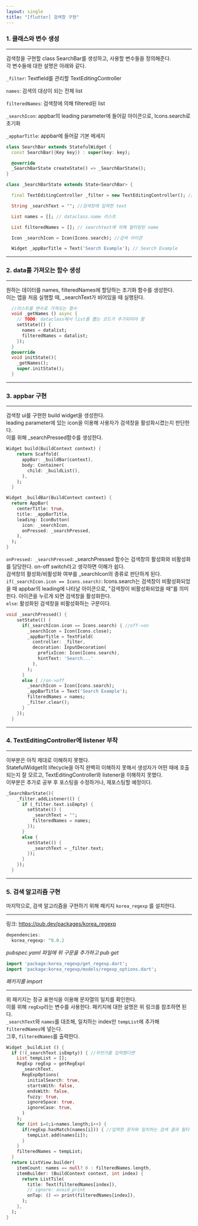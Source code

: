 ```yaml
---
layout: single
title: "[flutter] 검색창 구현"
---
```


### 1. 클래스와 변수 생성

---

검색창을 구현할 class SearchBar를 생성하고, 사용할 변수들을 정의해준다.  
각 변수들에 대한 설명은 아래와 같다.

`_filter`: Textfield를 관리할 TextEditingController

`names`: 검색의 대상이 되는 전체 list

`filteredNames`: 검색창에 의해 filtered된 list

`_searchIcon`: appbar의 leading parameter에 들어갈 아이콘으로, Icons.search로 초기화

`_appbarTitle`: appbar에 들어갈 기본 메세지

```dart
class SearchBar extends StatefulWidget {
  const SearchBar({Key key}) : super(key: key);

  @override
  _SearchBarState createState() => _SearchBarState();
}

class _SearchBarState extends State<SearchBar> {

  final TextEditingController _filter = new TextEditingController(); // 필터

  String _searchText = ""; //검색창에 입력한 text

  List names = []; // dataclass.name 리스트

  List filteredNames = []; // searchtext에 의해 필터링된 name

  Icon _searchIcon = Icon(Icons.search); //검색 아이콘

  Widget _appBarTitle = Text('Search Example'); // Search Example
```

---

### 2. data를 가져오는 함수 생성

---

원하는 데이터를 names, filteredNames에 할당하는 초기화 함수를 생성한다.  
이는 앱을 처음 실행할 때, \_searchText가 비어있을 때 실행된다.

```dart
  //리스트를 변수로 가져오는 함수
  void _getNames () async {
    // TODO: dataclass에서 list를 뽑는 코드가 추가되어야 함
    setState(() {
      names = datalist;
      filteredNames = datalist;
    });
  }
  @override
  void initState(){
    _getNames();
    super.initState();
  }

```

---

### 3. appbar 구현

---

검색창 ui를 구현한 build widget을 생성한다.  
leading parameter에 있는 icon을 이용해 사용자가 검색창을 활성화시켰는지 판단한다.  
이를 위해 \_searchPressed함수를 생성한다.

```dart
Widget build(BuildContext context) {
    return Scaffold(
      appBar: _buildBar(context),
      body: Container(
        child: _buildList(),
      ),
    );
  }

Widget _buildBar(BuildContext context) {
  return AppBar(
    centerTitle: true,
    title: _appBarTitle,
    leading: IconButton(
      icon: _searchIcon,
      onPressed: _searchPressed,
    ),
  );
}
```

`onPressed: _searchPressed`: \_searchPressed 함수는 검색창의 활성화와 비활성화를 담당한다. on-off switch라고 생각하면 이해가 쉽다.  
검색창의 활성화/비활성화 여부를 \_searchIcon의 종류로 판단하게 된다.  
`if(_searchIcon.icon == Icons.search)`: Icons.search는 검색창이 비활성화되었을 때 appbar의 leading에 나타날 아이콘으로, "검색창이 비활성화되었을 때"를 의미한다. 아이콘을 누르게 되면 검색창을 활성화한다.  
`else`: 활성화된 검색창을 비활성화하는 구문이다.

```dart
void _searchPressed() {
    setState(() {
      if(_searchIcon.icon == Icons.search) { //off->on
        _searchIcon = Icon(Icons.close);
        _appBarTitle = TextField(
          controller: _filter,
          decoration: InputDecoration(
            prefixIcon: Icon(Icons.search),
            hintText: 'Search...'
          ),
        );
      }
      else { //on->off
        _searchIcon = Icon(Icons.search);
        _appBarTitle = Text('Search Example');
        filteredNames = names;
        _filter.clear();
      }
    });
  }
```

---

### 4. TextEditingController에 listener 부착

---

이부분은 아직 제대로 이해하지 못했다.  
StatefulWidget의 lifecycle을 아직 완벽히 이해하지 못해서 생성자가 어떤 때에 호출되는지 잘 모르고, TextEditingController와 listener을 이해하지 못했다.  
이부분은 추가로 공부 후 포스팅을 수정하거나, 재포스팅할 예정이다.

```dart
_SearchBarState(){
    _filter.addListener(() {
      if (_filter.text.isEmpty) {
        setState(() {
          _searchText = "";
          filteredNames = names;
        });
      }
      else {
        setState(() {
          _searchText = _filter.text;
        });
      }
    });
  }
```

---

### 5. 검색 알고리즘 구현

마지막으로, 검색 알고리즘을 구현하기 위해 패키지 `korea_regexp` 를 설치한다.

---

링크: <https://pub.dev/packages/korea_regexp>

```dart
dependencies:
  korea_regexp: ^0.0.2
```

_pubspec.yaml 파일에 위 구문을 추가하고 pub get_

```dart
import 'package:korea_regexp/get_regexp.dart';
import 'package:korea_regexp/models/regexp_options.dart';
```

_패키지를 import_

---

위 패키지는 정규 표현식을 이용해 문자열의 일치를 확인한다.  
이를 위해 `regExp`라는 변수를 사용한다. 패키지에 대한 설명은 위 링크를 참조하면 된다.  
`_searchText`와 `names`를 대조해, 일치하는 index만 `tempList`에 추가해 `filteredNames`에 넣는다.  
그후, `filteredNames`를 출력한다.

```dart
Widget _buildList () {
  if (!(_searchText.isEmpty)) { //무언가를 입력했다면
    List tempList = [];
    RegExp regExp = getRegExp(
      _searchText,
      RegExpOptions(
        initialSearch: true,
        startsWith: false,
        endsWith: false,
        fuzzy: true,
        ignoreSpace: true,
        ignoreCase: true,
      )
    );
    for (int i=0;i<names.length;i++) {
      if(regExp.hasMatch(names[i])) { //입력한 문자와 일치하는 검색 결과 필터
        tempList.add(names[i]);
      }
    }
    filteredNames = tempList;
  }
  return ListView.builder(
    itemCount: names == null? 0 : filteredNames.length,
    itemBuilder: (BuildContext context, int index) {
      return ListTile(
        title: Text(filteredNames[index]),
        // ignore: avoid_print
        onTap: () => print(filteredNames[index]),
      );
    },
  );
}
```
